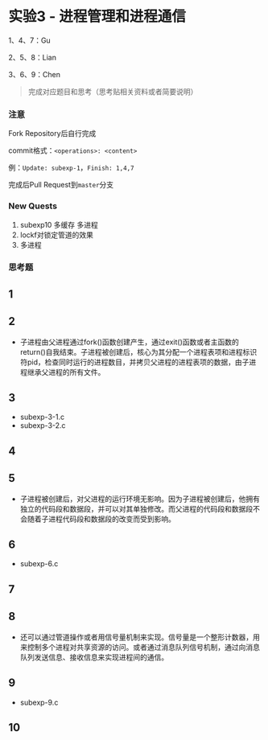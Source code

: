 # 实验3 - 进程管理和进程通信

1、4、7：Gu

2、5、8：Lian

3、6、9：Chen

> 完成对应题目和思考（思考贴相关资料或者简要说明）

### 注意

Fork Repository后自行完成

commit格式：`<operations>: <content>`

例：`Update: subexp-1`，`Finish: 1,4,7`

完成后Pull Request到`master`分支

### New Quests

1. subexp10 多缓存 多进程
2. lockf对锁定管道的效果
3. 多进程

### 思考题

## 1

## 2

- 子进程由父进程通过fork()函数创建产生，通过exit()函数或者主函数的return()自我结束。子进程被创建后，核心为其分配一个进程表项和进程标识符pid，检查同时运行的进程数目，并拷贝父进程的进程表项的数据，由子进程继承父进程的所有文件。

## 3

- subexp-3-1.c
- subexp-3-2.c

## 4

## 5

- 子进程被创建后，对父进程的运行环境无影响。因为子进程被创建后，他拥有独立的代码段和数据段，并可以对其单独修改。而父进程的代码段和数据段不会随着子进程代码段和数据段的改变而受到影响。

## 6

- subexp-6.c

## 7

## 8

- 还可以通过管道操作或者用信号量机制来实现。信号量是一个整形计数器，用来控制多个进程对共享资源的访问。或者通过消息队列信号机制，通过向消息队列发送信息、接收信息来实现进程间的通信。

## 9

- subexp-9.c

## 10
